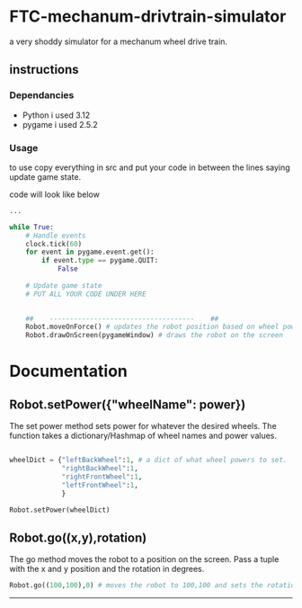 # FTC-mechanum-drivtrain-simulator
a very shoddy simulator for a mechanum wheel drive train.

## instructions

### Dependancies
- Python i used 3.12
- pygame i used 2.5.2


### Usage
to use copy everything in src and put your code in between the lines saying update game state.

code will look like below
```python
...

while True:
    # Handle events
    clock.tick(60)
    for event in pygame.event.get():
        if event.type == pygame.QUIT:
            False
    
    # Update game state
    # PUT ALL YOUR CODE UNDER HERE 

    
    ##    ------------------------------------    ##
    Robot.moveOnForce() # updates the robot position based on wheel power
    Robot.drawOnScreen(pygameWindow) # draws the robot on the screen
```

# Documentation

## Robot.setPower({"wheelName": power})
The set power method sets power for whatever the desired wheels. 
The function takes a dictionary/Hashmap of wheel names and power values.
```python

wheelDict = {"leftBackWheel":1, # a dict of what wheel powers to set.
             "rightBackWheel":1,
             "rightFrontWheel":1,
             "leftFrontWheel":1,
             }

Robot.setPower(wheelDict)
```

## Robot.go((x,y),rotation) 
The go method moves the robot to a position on the screen. Pass a tuple with the x and y position and the rotation in degrees.
```python
Robot.go((100,100),0) # moves the robot to 100,100 and sets the rotation to 0 degrees
```
---